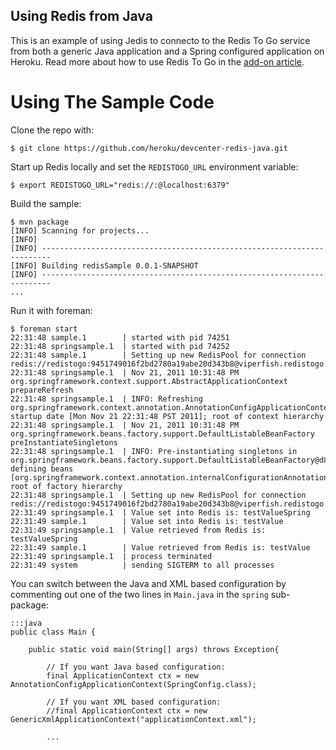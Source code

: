 ## Using Redis from Java

This is an example of using Jedis to connecto to the Redis To Go service from both a generic Java application and a Spring configured application on Heroku. Read more about how to use Redis To Go in the [add-on article](http://devcenter.heroku.com/articles/redistogo).

# Using The Sample Code

Clone the repo with:

    $ git clone https://github.com/heroku/devcenter-redis-java.git

Start up Redis locally and set the `REDISTOGO_URL` environment variable:

    $ export REDISTOGO_URL="redis://:@localhost:6379"

Build the sample:

    $ mvn package
    [INFO] Scanning for projects...
    [INFO]                                                                         
    [INFO] ------------------------------------------------------------------------
    [INFO] Building redisSample 0.0.1-SNAPSHOT
    [INFO] ------------------------------------------------------------------------
    ...

Run it with foreman:

    $ foreman start
    22:31:48 sample.1        | started with pid 74251
    22:31:48 springsample.1  | started with pid 74252
    22:31:48 sample.1        | Setting up new RedisPool for connection redis://redistogo:9451749016f2bd2780a19abe20d343b8@viperfish.redistogo.com:9411/
    22:31:48 springsample.1  | Nov 21, 2011 10:31:48 PM org.springframework.context.support.AbstractApplicationContext prepareRefresh
    22:31:48 springsample.1  | INFO: Refreshing org.springframework.context.annotation.AnnotationConfigApplicationContext@95c083: startup date [Mon Nov 21 22:31:48 PST 2011]; root of context hierarchy
    22:31:48 springsample.1  | Nov 21, 2011 10:31:48 PM org.springframework.beans.factory.support.DefaultListableBeanFactory preInstantiateSingletons
    22:31:48 springsample.1  | INFO: Pre-instantiating singletons in org.springframework.beans.factory.support.DefaultListableBeanFactory@d8d9850: defining beans [org.springframework.context.annotation.internalConfigurationAnnotationProcessor,org.springframework.context.annotation.internalAutowiredAnnotationProcessor,org.springframework.context.annotation.internalRequiredAnnotationProcessor,org.springframework.context.annotation.internalCommonAnnotationProcessor,springConfig,getJedisPool]; root of factory hierarchy
    22:31:48 springsample.1  | Setting up new RedisPool for connection redis://redistogo:9451749016f2bd2780a19abe20d343b8@viperfish.redistogo.com:9411/
    22:31:49 springsample.1  | Value set into Redis is: testValueSpring
    22:31:49 sample.1        | Value set into Redis is: testValue
    22:31:49 springsample.1  | Value retrieved from Redis is: testValueSpring
    22:31:49 sample.1        | Value retrieved from Redis is: testValue
    22:31:49 springsample.1  | process terminated
    22:31:49 system          | sending SIGTERM to all processes


You can switch between the Java and XML based configuration by commenting out one of the two lines in `Main.java` in the `spring` sub-package:

    :::java
    public class Main {

        public static void main(String[] args) throws Exception{

            // If you want Java based configuration:
    		final ApplicationContext ctx = new AnnotationConfigApplicationContext(SpringConfig.class);
    	
    		// If you want XML based configuration:
    		//final ApplicationContext ctx = new GenericXmlApplicationContext("applicationContext.xml");
        
            ...

